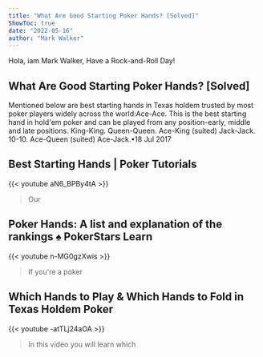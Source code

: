 ```yaml
---
title: "What Are Good Starting Poker Hands? [Solved]"
ShowToc: true 
date: "2022-05-16"
author: "Mark Walker" 
---
```


Hola, iam Mark Walker, Have a Rock-and-Roll Day!
## What Are Good Starting Poker Hands? [Solved]
Mentioned below are best starting hands in Texas holdem trusted by most poker players widely across the world:Ace-Ace. This is the best starting hand in hold'em poker and can be played from any position-early, middle and late positions. 
 King-King. 
 Queen-Queen. 
 Ace-King (suited) 
 Jack-Jack. 
 10-10. 
 Ace-Queen (suited) 
 Ace-Jack.•18 Jul 2017

## Best Starting Hands | Poker Tutorials
{{< youtube aN6_BPBy4tA >}}
>Our 

## Poker Hands: A list and explanation of the rankings  ♠️ PokerStars Learn
{{< youtube n-MG0gzXwis >}}
>If you're a poker 

## Which Hands to Play & Which Hands to Fold in Texas Holdem Poker
{{< youtube -atTLj24aOA >}}
>In this video you will learn which 

